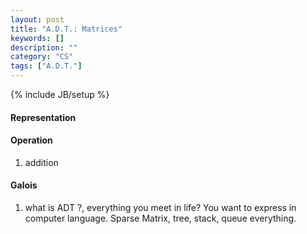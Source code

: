 ```yaml
---
layout: post
title: "A.D.T.: Matrices"
keywords: []
description: ""
category: "CS"
tags: ["A.D.T."]
---
```

{% include JB/setup %}

#### Representation

#### Operation
1. addition




#### Galois
1. what is ADT ?, everything you meet in life? You want to express in computer
   language. Sparse Matrix, tree, stack, queue everything.
